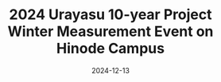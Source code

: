 ---
title: 2024 Urayasu 10-year Project Winter Measurement Event on Hinode Campus
date: 2024-12-13
externalURL: https://www.juntendo.ac.jp/news/21395.html
tags: ['URAYASU-10YRS', 'Event']
---